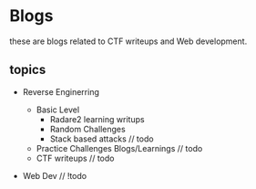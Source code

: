 # Blogs
these are blogs related to CTF writeups and Web development.


## topics 
- Reverse  Enginerring
   - Basic Level
     - Radare2 learning writups
     - Random Challenges
     - Stack based attacks  // todo
   - Practice Challenges Blogs/Learnings // todo
   - CTF writeups // todo

- Web Dev // !todo
